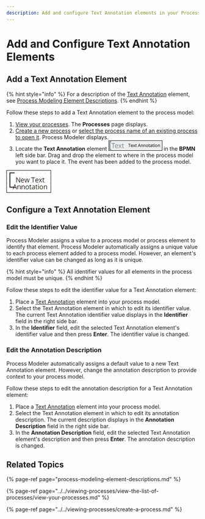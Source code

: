 ```yaml
---
description: Add and configure Text Annotation elements in your Process model.
---
```


# Add and Configure Text Annotation Elements

## Add a Text Annotation Element

{% hint style="info" %}
For a description of the [Text Annotation](process-modeling-element-descriptions.md#text-annotation) element, see [Process Modeling Element Descriptions](process-modeling-element-descriptions.md).
{% endhint %}

Follow these steps to add a Text Annotation element to the process model:

1. [View your processes](https://processmaker.gitbook.io/processmaker-4-community/-LPblkrcFWowWJ6HZdhC/~/drafts/-LRhVZm0ddxDcGGdN5ZN/primary/designing-processes/viewing-processes/view-the-list-of-processes/view-your-processes#view-all-processes). The **Processes** page displays.
2. [Create a new process](../../viewing-processes/create-a-process.md) or [select the process name of an existing process to open it](../../viewing-processes/view-the-list-of-processes/view-your-processes.md#view-all-processes). Process Modeler displays.
3. Locate the **Text Annotation** element ![](../../../.gitbook/assets/text-annotation-bpmn-side-bar-process-modeler-processes.png) in the **BPMN** left side bar. Drag and drop the element to where in the process model you want to place it. The event has been added to the process model.

![Text Annotation element](../../../.gitbook/assets/text-annotation-process-modeler-processes.png)

## Configure a Text Annotation Element

### Edit the Identifier Value

Process Modeler assigns a value to a process model or process element to identify that element. Process Modeler automatically assigns a unique value to each process element added to a process model. However, an element's identifier value can be changed as long as it is unique.

{% hint style="info" %}
All identifier values for all elements in the process model must be unique.
{% endhint %}

Follow these steps to edit the identifier value for a Text Annotation element:

1. Place a [Text Annotation](add-and-configure-text-annotation-elements.md#add-a-text-annotation-element) element into your process model.
2. Select the Text Annotation element in which to edit its identifier value. The current Text Annotation identifier value displays in the **Identifier** field in the right side bar.
3. In the **Identifier** field, edit the selected Text Annotation element's identifier value and then press **Enter**. The identifier value is changed.

### Edit the Annotation Description

Process Modeler automatically assigns a default value to a new Text Annotation element. However, change the annotation description to provide context to your process model.

Follow these steps to edit the annotation description for a Text Annotation element:

1. Place a [Text Annotation](add-and-configure-text-annotation-elements.md#add-a-text-annotation-element) element into your process model.
2. Select the Text Annotation element in which to edit its annotation description. The current description displays in the **Annotation Description** field in the right side bar.
3. In the **Annotation Description** field, edit the selected Text Annotation element's description and then press **Enter**. The annotation description is changed.

## Related Topics

{% page-ref page="process-modeling-element-descriptions.md" %}

{% page-ref page="../../viewing-processes/view-the-list-of-processes/view-your-processes.md" %}

{% page-ref page="../../viewing-processes/create-a-process.md" %}

